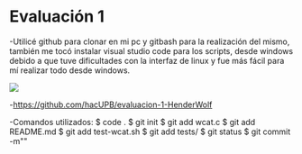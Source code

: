 <h1> Evaluación 1 </h1>

-Utilicé github para clonar en mi pc y gitbash para la realización del mismo, también me tocó instalar visual studio code para los scripts, desde windows debido a que tuve dificultades con la interfaz de linux y fue más fácil para mí realizar todo desde windows.

![](https://file%2B.vscode-resource.vscode-cdn.net/c%3A/Users/snowh/OneDrive/Im%C3%A1genes/7DCAVEKVRBB6ZBLGUH6GXCIXLE.jpg?version%3D1660608347027)

-https://github.com/hacUPB/evaluacion-1-HenderWolf

-Comandos utilizados: 
$ code .
$ git init
$ git add wcat.c
$ git add README.md
$ git add test-wcat.sh
$ git add tests/
$ git status
$ git commit -m""
